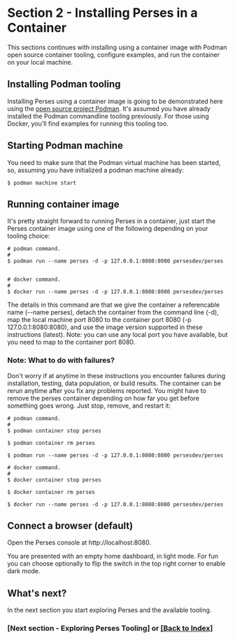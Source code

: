 # Section 2 - Installing Perses in a Container

This sections continues with installing using a container image with Podman open source container tooling, configure 
examples, and run the container on your local machine.

## Installing Podman tooling

Installing Perses using a container image is going to be demonstrated here using the 
[open source project Podman](https://podman.io/). It's assumed you have already installed the Podman commandline tooling 
previously. For those using Docker, you'll find examples for running this tooling too.

## Starting Podman machine
You need to make sure that the Podman virtual machine has been started, so, assuming you have initialized a podman 
machine already:

```shell
$ podman machine start
```

## Running container image
It's pretty straight forward to running Perses in a container, just start the Perses container image using one of
the following depending on your tooling choice:

```shell
# podman command.
#
$ podman run --name perses -d -p 127.0.0.1:8080:8080 persesdev/perses


# docker command.
#
$ docker run --name perses -d -p 127.0.0.1:8080:8080 persesdev/perses
```

The details in this command are that we give the container a referencable name (--name perses), detach the container 
from the command line (-d), map the local machine port 8080 to the container port 8080 (-p 127.0.0.1:8080:8080), and use 
the image version supported in these instructions (latest). Note: you can use any local port you have available, but you 
need to map to the container port 8080.

### Note: What to do with failures?

Don't worry if at anytime in these instructions you encounter failures during installation, testing, data population, or build 
results. The container can be rerun anytime after you fix any problems reported. You might have to remove the perses 
container depending on how far you get before something goes wrong. Just stop, remove, and restart it:

```shell
# podman command.
#
$ podman container stop perses

$ podman container rm perses

$ podman run --name perses -d -p 127.0.0.1:8080:8080 persesdev/perses

# docker command.
#
$ docker container stop perses

$ docker container rm perses 

$ docker run --name perses -d -p 127.0.0.1:8080:8080 persesdev/perses
```
## Connect a browser (default)

Open the Perses console at http://localhost:8080.

You are presented with an empty home dashboard, in light mode. For fun you can choose optionally to flip the switch in
the top right corner to enable dark mode.

## What's next?

In the next section you start exploring Perses and the available tooling.

### [Next section - Exploring Perses Tooling] or [[Back to Index]](index.md)